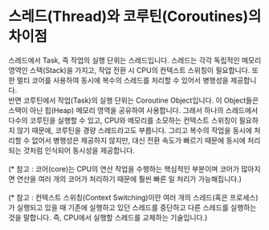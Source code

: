 # 스레드(Thread)와 코루틴(Coroutines)의 차이점
스레드에서 Task, 즉 작업의 실행 단위는 스레드입니다. 스레드는 각각 독립적인 메모리 영역인 스택(Stack)을 가지고, 작업 전환 시 CPU의 컨텍스트 스위칭이 필요합니다. 또한 멀티 코어를 사용하여 동시에 복수의 스레드를 처리할 수 있어서 병행성을 제공합니다.<br>
반면 코루틴에서 작업(Task)의 실행 단위는 Coroutine Object입니다. 이 Object들은 스택이 아닌 힙(Heap) 메모리 영역을 공유하여 사용합니다. 그래서 하나의 스레드에서 다수의 코루틴을 실행할 수 있고, CPU와 메모리를 소모하는 컨텍스트 스위칭이 필요하지 않기 때문에, 코루틴을 경량 스레드라고도 부릅니다. 그리고 복수의 작업을 동시에 처리할 수 없어서 병행성은 제공하지 않지만, 대신 전환 속도가 빠르기 때문에 동시에 처리되는 것처럼 인식되어 동시성을 제공합니다.<br>
<br>
(* 참고 : 코어(core)는 CPU의 연산 작업을 수행하는 핵심적인 부분이며 코어가 많아지면 연산을 여러 개의 코어가 처리하기 때문에 훨씬 빠른 일 처리가 가능해집니다.)
<br>
<br>
(* 참고 : 컨텍스트 스위칭(Context Switching)이란 여러 개의 스레드(혹은 프로세스)가 실행되고 있을 때 기존에 실행하고 있던 스레드를 중단하고 다른 스레드를 실행하는 것을 말합니다. 즉, CPU에서 실행할 스레드를 교체하는 기술입니다.)
